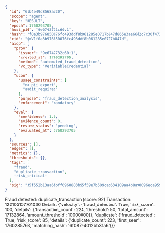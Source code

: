 ```json
{
  "id": "61b4e49d8568ad20",
  "scope": "agent",
  "key": "RESULT",
  "epoch": 1760293705,
  "host_pid": "9e6742732c60:1",
  "hash": "f0a3b976850076fc493ddf8b061285e0717b847d865e3ae66d2c7c30f473fa08",
  "cid": "QmV1f0a3b976850076fc493ddf8b061285e0717b847d",
  "aicp": {
    "prov": {
      "issuer": "9e6742732c60:1",
      "created_at": 1760293705,
      "method": "automated_fraud_detection",
      "vc_type": "VerifiableCredential"
    },
    "ucon": {
      "usage_constraints": [
        "no_pii_export",
        "audit_required"
      ],
      "purpose": "fraud_detection_analysis",
      "enforcement": "mandatory"
    },
    "eval": {
      "confidence": 1.0,
      "evidence_count": 0,
      "review_status": "pending",
      "evaluated_at": 1760293705
    }
  },
  "sources": [],
  "edges": [],
  "metrics": {},
  "thresholds": {},
  "tags": [
    "fraud",
    "duplicate_transaction",
    "risk_critical"
  ],
  "sig": "35f552b13aa6bbff0960883b95f59e7b509cad634109aa4b8a90096eca9596c0"
}
```

Fraud detected: duplicate_transaction (score: 92)
Transaction: 122105157761036
Details: {'velocity': {'fraud_detected': True, 'risk_score': 100, 'details': {'transaction_count': 224, 'threshold': 50, 'total_amount': 17132864, 'amount_threshold': 10000000}}, 'duplicate': {'fraud_detected': True, 'risk_score': 85, 'details': {'duplicate_count': 223, 'first_seen': 1760285763, 'matching_hash': '6f087e4012bb31a6'}}}